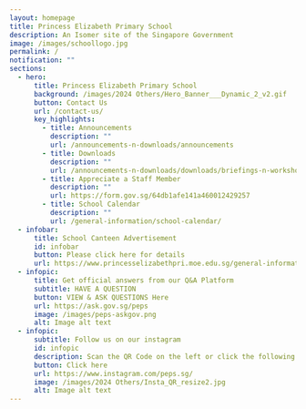 ```yaml
---
layout: homepage
title: Princess Elizabeth Primary School
description: An Isomer site of the Singapore Government
image: /images/schoollogo.jpg
permalink: /
notification: ""
sections:
  - hero:
      title: Princess Elizabeth Primary School
      background: /images/2024 Others/Hero_Banner___Dynamic_2_v2.gif
      button: Contact Us
      url: /contact-us/
      key_highlights:
        - title: Announcements
          description: ""
          url: /announcements-n-downloads/announcements
        - title: Downloads
          description: ""
          url: /announcements-n-downloads/downloads/briefings-n-workshops
        - title: Appreciate a Staff Member
          description: ""
          url: https://form.gov.sg/64db1afe141a460012429257
        - title: School Calendar
          description: ""
          url: /general-information/school-calendar/
  - infobar:
      title: School Canteen Advertisement
      id: infobar
      button: Please click here for details
      url: https://www.princesselizabethpri.moe.edu.sg/general-information/school-canteen-advertisement/
  - infopic:
      title: Get official answers from our Q&A Platform
      subtitle: HAVE A QUESTION
      button: VIEW & ASK QUESTIONS Here
      url: https://ask.gov.sg/peps
      image: /images/peps-askgov.png
      alt: Image alt text
  - infopic:
      subtitle: Follow us on our instagram
      id: infopic
      description: Scan the QR Code on the left or click the following link
      button: Click here
      url: https://www.instagram.com/peps.sg/
      image: /images/2024 Others/Insta_QR_resize2.jpg
      alt: Image alt text
---
```

